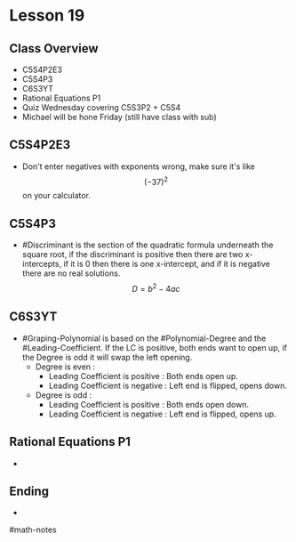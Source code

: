 # Lesson 19
## Class Overview
- C5S4P2E3
- C5S4P3
- C6S3YT
- Rational Equations P1
- Quiz Wednesday covering C5S3P2 + C5S4
- Michael will be hone Friday (still have class with sub)

## C5S4P2E3
- Don't enter negatives with exponents wrong, make sure it's like $$(-37)^2$$ on your calculator.

## C5S4P3
- #Discriminant is the section of the quadratic formula underneath the square root, if the discriminant is positive then there are two x-intercepts, if it is 0 then there is one x-intercept, and if it is negative there are no real solutions. $$D = b^2-4ac$$

## C6S3YT
- #Graping-Polynomial is based on the #Polynomial-Degree and the #Leading-Coefficient. If the LC is positive, both ends want to open up, if the Degree is odd it will swap the left opening.
  - Degree is even :
    - Leading Coefficient is positive : Both ends open up.
    - Leading Coefficient is negative : Left end is flipped, opens down.
  - Degree is odd :
    - Leading Coefficient is positive : Both ends open down.
    - Leading Coefficient is negative : Left end is flipped, opens up.

## Rational Equations P1
- 

## Ending
- 

#math-notes
